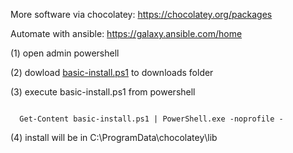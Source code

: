 More software via chocolatey:
https://chocolatey.org/packages

Automate with ansible:
https://galaxy.ansible.com/home

(1) open admin powershell

(2) dowload [basic-install.ps1](https://raw.githubusercontent.com/gXeeXqBHuHDFTaEnff3Z/blue-team-SOHO-basics/master/setup/basic-install.ps1) to downloads folder
  
(3) execute basic-install.ps1 from powershell

<code>
  Get-Content basic-install.ps1 | PowerShell.exe -noprofile - 
</code>

(4) install will be in
C:\ProgramData\chocolatey\lib

